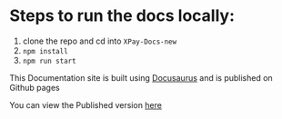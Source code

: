 # Steps to run the docs locally:

1. clone the repo and cd into `XPay-Docs-new`
2. `npm install`
3. `npm run start`

This Documentation site is built using [Docusaurus](https://v2.docusaurus.io/) and is published on Github pages

You can view the Published version [here](https://xpayeg.github.io/docs/)
